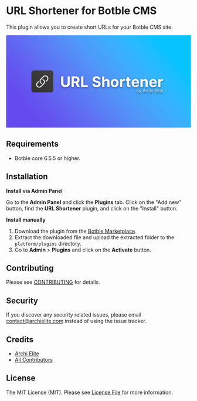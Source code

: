 # URL Shortener for Botble CMS

This plugin allows you to create short URLs for your Botble CMS site.

![](screenshot.png)

## Requirements

- Botble core 6.5.5 or higher.

## Installation

**Install via Admin Panel**

Go to the **Admin Panel** and click the **Plugins** tab. Click on the "Add new" button, find the **URL Shortener** plugin, and click on the "Install" button.

**Install manually**

1. Download the plugin from the [Botble Marketplace](https://marketplace.zanegy.com/products/archielite/url-shortener).
2. Extract the downloaded file and upload the extracted folder to the `platform/plugins` directory.
3. Go to **Admin** > **Plugins** and click on the **Activate** button.

## Contributing

Please see [CONTRIBUTING](CONTRIBUTING.md) for details.

## Security

If you discover any security related issues, please email contact@archielite.com instead of using the issue tracker.

## Credits

-   [Archi Elite](https://github.com/archielite)
-   [All Contributors](../../contributors)

## License

The MIT License (MIT). Please see [License File](LICENSE) for more information.
